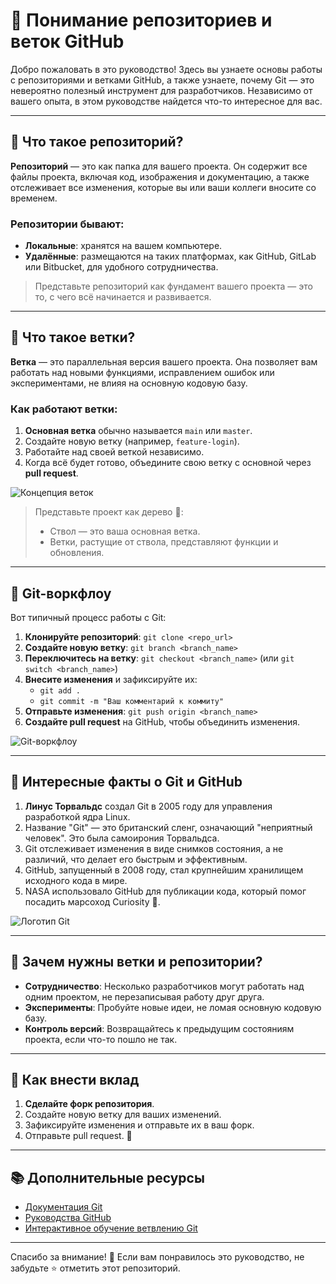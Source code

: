 # 🚀 Понимание репозиториев и веток GitHub

Добро пожаловать в это руководство! Здесь вы узнаете основы работы с репозиториями и ветками GitHub, а также узнаете, почему Git — это невероятно полезный инструмент для разработчиков. Независимо от вашего опыта, в этом руководстве найдется что-то интересное для вас.

---

## 📂 Что такое репозиторий?

**Репозиторий** — это как папка для вашего проекта. Он содержит все файлы проекта, включая код, изображения и документацию, а также отслеживает все изменения, которые вы или ваши коллеги вносите со временем.

### Репозитории бывают:
- **Локальные**: хранятся на вашем компьютере.
- **Удалённые**: размещаются на таких платформах, как GitHub, GitLab или Bitbucket, для удобного сотрудничества.

> Представьте репозиторий как фундамент вашего проекта — это то, с чего всё начинается и развивается.

---

## 🌱 Что такое ветки?

**Ветка** — это параллельная версия вашего проекта. Она позволяет вам работать над новыми функциями, исправлением ошибок или экспериментами, не влияя на основную кодовую базу.

### Как работают ветки:
1. **Основная ветка** обычно называется `main` или `master`.
2. Создайте новую ветку (например, `feature-login`).
3. Работайте над своей веткой независимо.
4. Когда всё будет готово, объедините свою ветку с основной через **pull request**.

![Концепция веток](https://miro.medium.com/v2/resize:fit:1400/1*BoYzue9cTRYCs2eg2bt3PQ.png)

> Представьте проект как дерево 🌳:
> - Ствол — это ваша основная ветка.
> - Ветки, растущие от ствола, представляют функции и обновления.

---

## 🔄 Git-воркфлоу

Вот типичный процесс работы с Git:
1. **Клонируйте репозиторий**: `git clone <repo_url>`
2. **Создайте новую ветку**: `git branch <branch_name>`
3. **Переключитесь на ветку**: `git checkout <branch_name>` (или `git switch <branch_name>`)
4. **Внесите изменения** и зафиксируйте их:
   - `git add .`
   - `git commit -m "Ваш комментарий к коммиту"`
5. **Отправьте изменения**: `git push origin <branch_name>`
6. **Создайте pull request** на GitHub, чтобы объединить изменения.

![Git-воркфлоу](https://www.atlassian.com/dam/jcr:9a44443e-e95c-4d26-95f7-b7db92c6da77/02_Git-Branching-Workflow-copy.png)

---

## 🧐 Интересные факты о Git и GitHub

1. **Линус Торвальдс** создал Git в 2005 году для управления разработкой ядра Linux.
2. Название "Git" — это британский сленг, означающий "неприятный человек". Это была самоирония Торвальдса.
3. Git отслеживает изменения в виде снимков состояния, а не различий, что делает его быстрым и эффективным.
4. GitHub, запущенный в 2008 году, стал крупнейшим хранилищем исходного кода в мире.
5. NASA использовало GitHub для публикации кода, который помог посадить марсоход Curiosity 🚀.

![Логотип Git](https://git-scm.com/images/logos/downloads/Git-Logo-2Color.png)

---

## 🎉 Зачем нужны ветки и репозитории?

- **Сотрудничество**: Несколько разработчиков могут работать над одним проектом, не перезаписывая работу друг друга.
- **Эксперименты**: Пробуйте новые идеи, не ломая основную кодовую базу.
- **Контроль версий**: Возвращайтесь к предыдущим состояниям проекта, если что-то пошло не так.

---

## 📜 Как внести вклад

1. **Сделайте форк репозитория**.
2. Создайте новую ветку для ваших изменений.
3. Зафиксируйте изменения и отправьте их в ваш форк.
4. Отправьте pull request. 🎉

---

## 📚 Дополнительные ресурсы

- [Документация Git](https://git-scm.com/doc)
- [Руководства GitHub](https://guides.github.com/)
- [Интерактивное обучение ветвлению Git](https://learngitbranching.js.org/)

---

Спасибо за внимание! 🙌 Если вам понравилось это руководство, не забудьте ⭐ отметить этот репозиторий.
